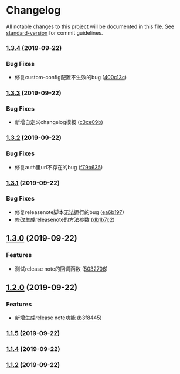 # Changelog

All notable changes to this project will be documented in this file. See [standard-version](https://github.com/conventional-changelog/standard-version) for commit guidelines.

### [1.3.4](https://github.com/chj-damon/commit-demo/compare/v1.3.3...v1.3.4) (2019-09-22)


### Bug Fixes

* 修复custom-config配置不生效的bug ([400c13c](https://github.com/chj-damon/commit-demo/commit/400c13c))

### [1.3.3](https://github.com/chj-damon/commit-demo/compare/v1.3.2...v1.3.3) (2019-09-22)


### Bug Fixes

* 新增自定义changelog模板 ([c3ce09b](https://github.com/chj-damon/commit-demo/commit/c3ce09b))

### [1.3.2](https://github.com/chj-damon/commit-demo/compare/v1.3.1...v1.3.2) (2019-09-22)


### Bug Fixes

* 修复auth里url不存在的bug ([f79b635](https://github.com/chj-damon/commit-demo/commit/f79b635))

### [1.3.1](https://github.com/chj-damon/commit-demo/compare/v1.3.0...v1.3.1) (2019-09-22)


### Bug Fixes

* 修复releasenote脚本无法运行的bug ([ea6b197](https://github.com/chj-damon/commit-demo/commit/ea6b197))
* 修改生成releasenote的方法参数 ([db1b7c2](https://github.com/chj-damon/commit-demo/commit/db1b7c2))

## [1.3.0](https://github.com/chj-damon/commit-demo/compare/v1.2.0...v1.3.0) (2019-09-22)


### Features

* 测试release note的回调函数 ([5032706](https://github.com/chj-damon/commit-demo/commit/5032706))

## [1.2.0](https://github.com/chj-damon/commit-demo/compare/v1.1.5...v1.2.0) (2019-09-22)


### Features

* 新增生成release note功能 ([b3f8445](https://github.com/chj-damon/commit-demo/commit/b3f8445))

### [1.1.5](https://github.com/chj-damon/commit-demo/compare/v1.1.4...v1.1.5) (2019-09-22)

### [1.1.4](https://github.com/chj-damon/commit-demo/compare/v1.1.3...v1.1.4) (2019-09-22)

### [1.1.2](https://github.com/chj-damon/commit-demo/compare/v1.1.3...v1.1.2) (2019-09-22)
